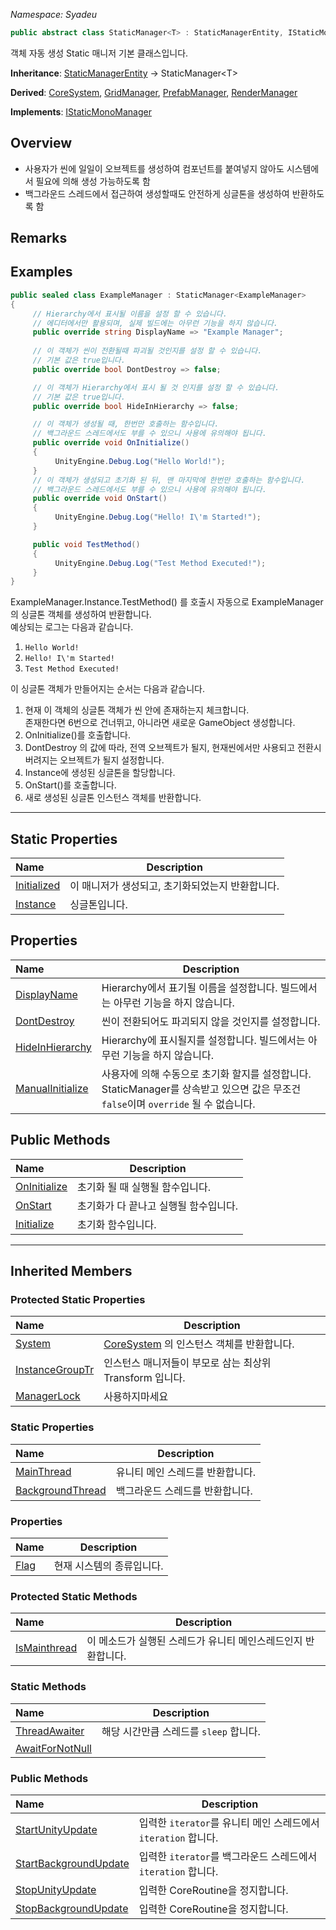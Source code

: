 _Namespace: Syadeu_
```csharp
public abstract class StaticManager<T> : StaticManagerEntity, IStaticMonoManager where T : Component, IStaticMonoManager>
```

객체 자동 생성 Static 매니저 기본 클래스입니다.

**Inheritance**: [StaticManagerEntity](https://github.com/Syadeu/CoreSystem/wiki/StaticManagerEntity) -> StaticManager\<T> 

**Derived**: [CoreSystem](https://github.com/Syadeu/CoreSystem/wiki/CoreSystem), [GridManager](https://github.com/Syadeu/CoreSystem/wiki/GridManager), [PrefabManager](https://github.com/Syadeu/CoreSystem/wiki/PrefabManager), [RenderManager](https://github.com/Syadeu/CoreSystem/wiki/RenderManager) 

**Implements**: [IStaticMonoManager](https://github.com/Syadeu/CoreSystem/wiki/IStaticMonoManager) 

## Overview
* 사용자가 씬에 일일이 오브젝트를 생성하여 컴포넌트를 붙여넣지 않아도 시스템에서 필요에 의해 생성 가능하도록 함
* 백그라운드 스레드에서 접근하여 생성할때도 안전하게 싱글톤을 생성하여 반환하도록 함

## Remarks


## Examples
```csharp
public sealed class ExampleManager : StaticManager<ExampleManager>
{
     // Hierarchy에서 표시될 이름을 설정 할 수 있습니다.
     // 에디터에서만 활용되며, 실제 빌드에는 아무런 기능을 하지 않습니다.
     public override string DisplayName => "Example Manager";
     
     // 이 객체가 씬이 전환될때 파괴될 것인지를 설정 할 수 있습니다.
     // 기본 값은 true입니다.
     public override bool DontDestroy => false;

     // 이 객체가 Hierarchy에서 표시 될 것 인지를 설정 할 수 있습니다.
     // 기본 값은 true입니다.
     public override bool HideInHierarchy => false;

     // 이 객체가 생성될 때, 한번만 호출하는 함수입니다.
     // 백그라운드 스레드에서도 부를 수 있으니 사용에 유의해야 됩니다.
     public override void OnInitialize()
     {
          UnityEngine.Debug.Log("Hello World!");
     }
     // 이 객체가 생성되고 초기화 된 뒤, 맨 마지막에 한번만 호출하는 함수입니다.
     // 백그라운드 스레드에서도 부를 수 있으니 사용에 유의해야 됩니다.
     public override void OnStart()
     {
          UnityEngine.Debug.Log("Hello! I\'m Started!");
     }

     public void TestMethod()
     {
          UnityEngine.Debug.Log("Test Method Executed!");
     }
}
```
ExampleManager.Instance.TestMethod() 를 호출시 자동으로 ExampleManager의 싱글톤 객체를 생성하여 반환합니다.  
예상되는 로그는 다음과 같습니다.

1. `Hello World!`  
2. `Hello! I\'m Started!`  
3. `Test Method Executed!`  

이 싱글톤 객체가 만들어지는 순서는 다음과 같습니다.

1. 현재 이 객체의 싱글톤 객체가 씬 안에 존재하는지 체크합니다.  
존재한다면 6번으로 건너뛰고, 아니라면 새로운 GameObject 생성합니다.  
2. OnInitialize()를 호출합니다.  
3. DontDestroy 의 값에 따라, 전역 오브젝트가 될지, 현재씬에서만 사용되고 전환시 버려지는 오브젝트가 될지 설정합니다.  
4. Instance에 생성된 싱글톤을 할당합니다.  
5. OnStart()를 호출합니다.  
6. 새로 생성된 싱글톤 인스턴스 객체를 반환합니다.  



------

## Static Properties

| Name                                                         | Description                                      |
| :----------------------------------------------------------- | ------------------------------------------------ |
| [Initialized](https://github.com/Syadeu/CoreSystem/wiki/StaticManager-SP-Initialized) | 이 매니저가 생성되고, 초기화되었는지 반환합니다. |
| [Instance](https://github.com/Syadeu/CoreSystem/wiki/StaticManager-SP-Instance) | 싱글톤입니다.                                    |



## Properties

| Name                                                         | Description                                                  |
| :----------------------------------------------------------- | ------------------------------------------------------------ |
| [DisplayName](https://github.com/Syadeu/CoreSystem/wiki/StaticManager-P-DisplayName) | Hierarchy에서 표기될 이름을 설정합니다. 빌드에서는 아무런 기능을 하지 않습니다. |
| [DontDestroy](https://github.com/Syadeu/CoreSystem/wiki/StaticManager-P-DontDestroy) | 씬이 전환되어도 파괴되지 않을 것인지를 설정합니다.           |
| [HideInHierarchy](https://github.com/Syadeu/CoreSystem/wiki/StaticManager-P-HideInHierarchy) | Hierarchy에 표시될지를 설정합니다. 빌드에서는 아무런 기능을 하지 않습니다. |
| [ManualInitialize](https://github.com/Syadeu/CoreSystem/wiki/StaticManager-P-ManualInitialize) | 사용자에 의해 수동으로 초기화 할지를 설정합니다. StaticManager를 상속받고 있으면 값은 무조건 `false`이며 `override` 될 수 없습니다. |



## Public Methods

| Name                                                         | Description                           |
| :----------------------------------------------------------- | ------------------------------------- |
| [OnInitialize](https://github.com/Syadeu/CoreSystem/wiki/StaticManager-PM-OnInitialize) | 초기화 될 때 실행될 함수입니다.       |
| [OnStart](https://github.com/Syadeu/CoreSystem/wiki/StaticManager-PM-OnStart) | 초기화가 다 끝나고 실행될 함수입니다. |
| [Initialize](https://github.com/Syadeu/CoreSystem/wiki/StaticManager-PM-Initialize) | 초기화 함수입니다.                    |



------

## Inherited Members

### Protected Static  Properties

| Name                                                         | Description                                                  |
| :----------------------------------------------------------- | ------------------------------------------------------------ |
| [System](https://github.com/Syadeu/CoreSystem/wiki/ManagerEntity-PSP-System) | [CoreSystem](https://github.com/Syadeu/CoreSystem/wiki/CoreSystem) 의 인스턴스 객체를 반환합니다. |
| [InstanceGroupTr](https://github.com/Syadeu/CoreSystem/wiki/ManagerEntity-PSP-System) | 인스턴스 매니저들이 부모로 삼는 최상위 Transform 입니다.     |
| [ManagerLock](https://github.com/Syadeu/CoreSystem/wiki/ManagerEntity-PSP-ManagerLock) | 사용하지마세요                                               |



### Static Properties

| Name                                                         | Description                      |
| :----------------------------------------------------------- | -------------------------------- |
| [MainThread](https://github.com/Syadeu/CoreSystem/wiki/ManagerEntity-SP-MainThread) | 유니티 메인 스레드를 반환합니다. |
| [BackgroundThread](https://github.com/Syadeu/CoreSystem/wiki/ManagerEntity-SP-BackgroundThread) | 백그라운드 스레드를 반환합니다.  |



### Properties

| Name                                                         | Description               |
| :----------------------------------------------------------- | ------------------------- |
| [Flag](https://github.com/Syadeu/CoreSystem/wiki/StaticManagerEntity-P-Flag) | 현재 시스템의 종류입니다. |



### Protected Static Methods

| Name                                                         | Description                                                  |
| :----------------------------------------------------------- | ------------------------------------------------------------ |
| [IsMainthread](https://github.com/Syadeu/CoreSystem/wiki/ManagerEntity-PSM-IsMainThread) | 이 메소드가 실행된 스레드가 유니티 메인스레드인지 반환합니다. |



### Static Methods

| Name                                                         | Description                            |
| :----------------------------------------------------------- | -------------------------------------- |
| [ThreadAwaiter](https://github.com/Syadeu/CoreSystem/wiki/StaticManagerEntity-SM-ThreadAwaiter) | 해당 시간만큼 스레드를 `sleep` 합니다. |
| [AwaitForNotNull](https://github.com/Syadeu/CoreSystem/wiki/StaticManagerEntity-SM-AwaitForNotNull) |                                        |



### Public Methods

| Name                                                         | Description                                                  |
| :----------------------------------------------------------- | ------------------------------------------------------------ |
| [StartUnityUpdate](https://github.com/Syadeu/CoreSystem/wiki/ManagerEntity-PM-StartUnityUpdate) | 입력한 `iterator`를 유니티 메인 스레드에서 `iteration` 합니다. |
| [StartBackgroundUpdate](https://github.com/Syadeu/CoreSystem/wiki/ManagerEntity-PM-StartBackgroundUpdate) | 입력한 `iterator`를 백그라운드 스레드에서 `iteration` 합니다. |
| [StopUnityUpdate](https://github.com/Syadeu/CoreSystem/wiki/ManagerEntity-PM-StopUnityUpdate) | 입력한 CoreRoutine을 정지합니다.                             |
| [StopBackgroundUpdate](https://github.com/Syadeu/CoreSystem/wiki/ManagerEntity-PM-StopBackgroundUpdate) | 입력한 CoreRoutine을 정지합니다.                             |

